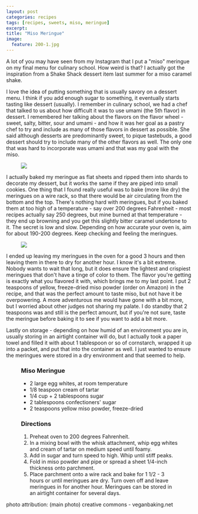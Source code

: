 ```yaml
---
layout: post
categories: recipes
tags: [recipes, sweets, miso, meringue]
excerpt: 
title: "Miso Meringue"
image:
  feature: 200-1.jpg
---
```


A lot of you may have seen from my Instagram that I put a "miso" meringue on my final menu for culinary school.  How weird is that?  I actually got the inspiration from a Shake Shack dessert item last summer for a miso caramel shake.

I love the idea of putting something that is usually savory on a dessert menu.  I think if you add enough sugar to something, it eventually starts tasting like dessert (usually).  I remember in culinary school, we had a chef that talked to us about how difficult it was to use umami (the 5th flavor) in dessert.  I remembered her talking about the flavors on the flavor wheel - sweet, salty, bitter, sour and umami - and how it was her goal as a pastry chef to try and include as many of those flavors in dessert as possible. She said although desserts are predominantly sweet, to pique tastebuds, a good dessert should try to include many of the other flavors as well.  The only one that was hard to incorporate was umami and that was my goal with the miso.

<figure>
    <img src="/images/200-4.jpg">
</figure>

I actually baked my meringue as flat sheets and ripped them into shards to decorate my dessert, but it works the same if they are piped into small cookies.  One thing that I found really useful was to bake (more like dry) the meringues on a wire rack, so that there would be air circulating from the bottom and the top.  There's nothing hard with meringues, but if you baked them at too high of a temperature - say over 200 degrees Fahrenheit - most recipes actually say 250 degrees, but mine burned at that temperature - they end up browning and you get this slightly bitter caramel undertone to it.  The secret is low and slow.  Depending on how accurate your oven is, aim for about 190-200 degrees.  Keep checking and feeling the meringues.  

<figure>
    <img src="/images/200-2.jpg">
</figure>

I ended up leaving my meringues in the oven for a good 3 hours and then leaving them in there to dry for another hour.  I know it's a bit extreme.  Nobody wants to wait that long, but it does ensure the lightest and crispiest meringues that don't have a tinge of color to them.  The flavor you're getting is exactly what you flavored it with, which brings me to my last point.  I put 2 teaspoons of yellow, freeze-dried miso powder (order on Amazon) in the recipe, and that was the perfect amount to taste miso, but not have it be overpowering.  A more adventurous me would have gone with a bit more, but I worried about other judges not sharing my palate.  I do standby that 2 teaspoons was and still is the perfect amount, but if you're not sure, taste the meringue before baking it to see if you want to add a bit more.

Lastly on storage - depending on how humid of an environment you are in, usually storing in an airtight container will do, but I actually took a paper towel and filled it with about 1 tablespoon or so of cornstarch, wrapped it up into a packet, and put that into the container as well.  I just wanted to ensure the meringues were stored in a dry environment and that seemed to help.

<figure class="ingredients" markdown="1">

### Miso Meringue

- 2 large egg whites, at room temperature
- 1/8 teaspoon cream of tartar
- 1/4 cup + 2 tablespoons sugar
- 2 tablespoons confectioners' sugar
- 2 teaspoons yellow miso powder, freeze-dried

</figure>
<figure class="directions" markdown="1">

### Directions

1. Preheat oven to 200 degrees Fahrenheit.
2. In a mixing bowl with the whisk attachment, whip egg whites and cream of tartar on medium speed until foamy.
3. Add in sugar and turn speed to high.  Whip until stiff peaks.
4. Fold in miso powder and pipe or spread a sheet 1/4-inch thickness onto parchment.
5. Place parchment onto a wire rack and bake for 1 1/2 - 3 hours or until meringues are dry. Turn oven off and leave meringues in for another hour. Meringues can be stored in an airtight container for several days.

</figure>

photo attribution: (main photo) creative commons - veganbaking.net
